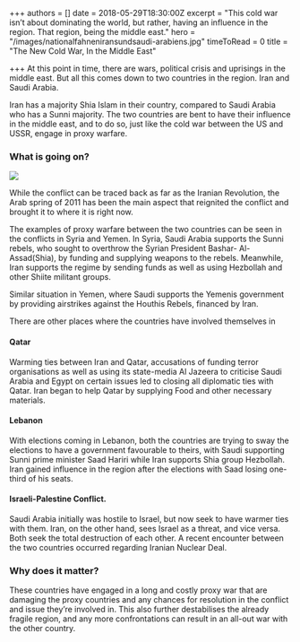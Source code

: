 +++
authors = []
date = 2018-05-29T18:30:00Z
excerpt = "This cold war isn’t about dominating the world, but rather, having an influence in the region. That region, being the middle east."
hero = "/images/nationalfahneniransundsaudi-arabiens.jpg"
timeToRead = 0
title = "The New Cold War, In the Middle East"

+++
At this point in time, there are wars, political crisis and uprisings in the middle east. But all this comes down to two countries in the region. Iran and Saudi Arabia.

Iran has a majority Shia Islam in their country, compared to Saudi Arabia who has a Sunni majority. The two countries are bent to have their influence in the middle east, and to do so, just like the cold war between the US and USSR, engage in proxy warfare.

### What is going on?

![](/images/hhhhh-640x421.jpg)

While the conflict can be traced back as far as the Iranian Revolution, the Arab spring of 2011 has been the main aspect that reignited the conflict and brought it to where it is right now.

The examples of proxy warfare between the two countries can be seen in the conflicts in Syria and Yemen. In Syria, Saudi Arabia supports the Sunni rebels, who sought to overthrow the Syrian President Bashar- Al-Assad(Shia), by funding and supplying weapons to the rebels. Meanwhile, Iran supports the regime by sending funds as well as using Hezbollah and other Shiite militant groups.

Similar situation in Yemen, where Saudi supports the Yemenis government by providing airstrikes against the Houthis Rebels, financed by Iran.

There are other places where the countries have involved themselves in

#### Qatar

Warming ties between Iran and Qatar, accusations of funding terror organisations as well as using its state-media Al Jazeera to criticise Saudi Arabia and Egypt on certain issues led to closing all diplomatic ties with Qatar. Iran began to help Qatar by supplying Food and other necessary materials.

#### Lebanon

With elections coming in Lebanon, both the countries are trying to sway the elections to have a government favourable to theirs, with Saudi supporting Sunni prime minister Saad Hariri while Iran supports Shia group Hezbollah. Iran gained influence in the region after the elections with Saad losing one-third of his seats.

#### Israeli-Palestine Conflict.

Saudi Arabia initially was hostile to Israel, but now seek to have warmer ties with them. Iran, on the other hand, sees Israel as a threat, and vice versa. Both seek the total destruction of each other. A recent encounter between the two countries occurred regarding Iranian Nuclear Deal.

### Why does it matter?

These countries have engaged in a long and costly proxy war that are damaging the proxy countries and any chances for resolution in the conflict and issue they’re involved in. This also further destabilises the already fragile region, and any more confrontations can result in an all-out war with the other country.